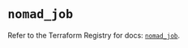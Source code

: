 # `nomad_job`

Refer to the Terraform Registry for docs: [`nomad_job`](https://registry.terraform.io/providers/hashicorp/nomad/2.3.0/docs/resources/job).

